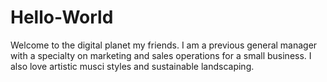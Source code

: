 # Hello-World
Welcome to the digital planet my friends.
I am a previous general manager with a specialty on marketing and sales operations for a small business. I also love artistic musci styles and sustainable landscaping.
